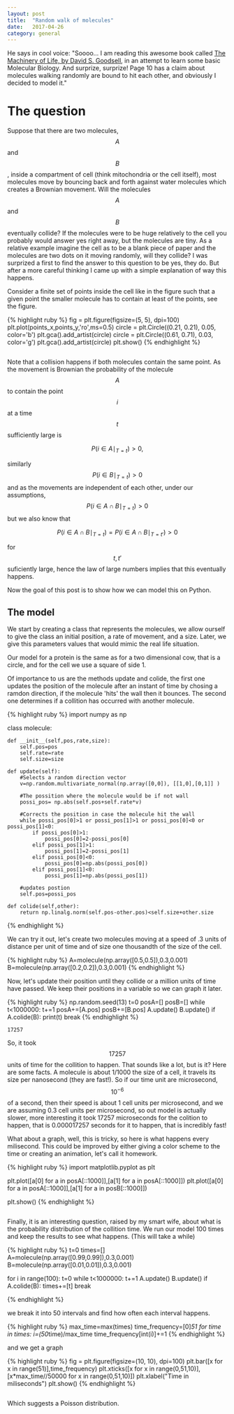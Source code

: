 ```yaml
---
layout: post
title:  "Random walk of molecules"
date:   2017-04-26
category: general
---
```


He says in cool voice: "Soooo... I am reading this awesome book called [The Machinery of Life, by David S. Goodsell](https://www.amazon.com/Machinery-Life-David-S-Goodsell/dp/0387849246), in an attempt to learn some basic Molecular Biology. And surprize, surprize! Page 10 has a claim about molecules walking randomly are bound to hit each other, and obviously I decided to model it."  

# The question

Suppose that there are two molecules, $$A$$ and $$B$$, inside a compartment of cell (think mitochondria or the cell itself), most molecules move by bouncing back and forth against water molecules which creates a Brownian movement. Will the molecules $$A$$ and $$B$$ eventually collide? If the molecules were to be huge relatively to the cell you probably would answer yes right away, but the molecules are tiny. As a relative example imagine the cell as to be a blank piece of paper and the molecules are two dots on it moving randomly, will they collide? I was surprized a first to find the answer to this question to be yes, they do. But after a more careful thinking I came up with a simple explanation of way this happens. 

Consider a finite set of points inside the cell like in the figure such that a given point the smaller molecule has to contain at least of the points, see the figure.


{% highlight ruby %}
fig = plt.figure(figsize=(5, 5), dpi=100)
plt.plot(points_x,points_y,'ro',ms=0.5)
circle = plt.Circle((0.21, 0.21), 0.05, color='b')
plt.gca().add_artist(circle)
circle = plt.Circle((0.61, 0.71), 0.03, color='g')
plt.gca().add_artist(circle)
plt.show()
{% endhighlight %}


<center>
<img src="{{ '/assets/img/random_walk_files/random_walk_3_0.png' | prepend: site.baseurl }}" alt=""> 
</center>


Note that a collision happens if both molecules contain the same point. As the movement is Brownian the probability of the molecule $$A$$ to contain the point $$i$$ at a time $$t$$ sufficiently large is 

$$P(i \in A\mid_{T=t})>0,$$ 

similarly $$P(i \in B\mid_{T=t})>0$$ and as the movements are independent of each other, under our assumptions, $$P(i \in A\cap B\mid_{T=t})>0$$ but we also know that

$$P(i \in A\cap B\mid_{T=t})=P(i \in A\cap B\mid_{T=t'})>0$$ 

for $$t,t'$$ suficiently large, hence the law of large numbers implies that this eventually happens. 

Now the goal of this post is to show how we can model this on Python. 


## The model

We start by creating a class that represents the molecules, we allow ourself to give the class an initial position, a rate of movement, and a size. Later, we give this parameters values that would mimic the real life situation.

Our model for a protein is the same as for a two dimensional cow, that is a circle, and for the cell we use a square of side 1. 

Of importance to us are the methods update and colide, the first one updates the position of the molecule after an instant of time by chosing a ramdon direction, if the molecule 'hits' the wall then it bounces. The second one determines if a collition has occurred with another molecule. 



{% highlight ruby %}
import numpy as np

class molecule:
    
    def __init__(self,pos,rate,size):
        self.pos=pos
        self.rate=rate
        self.size=size
        
    def update(self):
        #Selects a random direction vector
        v=np.random.multivariate_normal(np.array([0,0]), [[1,0],[0,1]] )
        
        #The possition where the molecule would be if not wall 
        possi_pos= np.abs(self.pos+self.rate*v)
        
        #Corrects the position in case the molecule hit the wall
        while possi_pos[0]>1 or possi_pos[1]>1 or possi_pos[0]<0 or possi_pos[1]<0:
            if possi_pos[0]>1:
                possi_pos[0]=2-possi_pos[0]
            elif possi_pos[1]>1:
                possi_pos[1]=2-possi_pos[1]
            elif possi_pos[0]<0:
                possi_pos[0]=np.abs(possi_pos[0])
            elif possi_pos[1]<0:
                possi_pos[1]=np.abs(possi_pos[1])
        
        #updates postion
        self.pos=possi_pos
        
    def colide(self,other):
        return np.linalg.norm(self.pos-other.pos)<self.size+other.size
{% endhighlight %}

We can try it out, let's create two molecules moving at a speed of .3 units of distance per unit of time and of size one thousandth of the size of the cell.


{% highlight ruby %}
A=molecule(np.array([0.5,0.5]),0.3,0.001)
B=molecule(np.array([0.2,0.2]),0.3,0.001)
{% endhighlight %}

Now, let's update their position until they collide or a million units of time have passed. We keep their positions in a variable so we can graph it later.


{% highlight ruby %}
np.random.seed(13)
t=0
posA=[]
posB=[]
while t<1000000:
    t+=1
    posA+=[A.pos]
    posB+=[B.pos]
    A.update()
    B.update()
    if A.colide(B):
        print(t)
        break
{% endhighlight %}

    17257


So, it took $$17257$$ units of time for the collition to happen. That sounds like a lot, but is it? Here are some facts. A molecule is about 1/1000 the size of a cell, it travels its size per nanosecond (they are fast!). So if our time unit are microsecond, $$10^{-6}$$ of a second, then their speed is about 1 cell units per microsecond, and we are assuming 0.3 cell units per microsecond, so out model is actually slower, more interesting it took 17257 microseconds for the colition to happen, that is 0.000017257 seconds for it to happen, that is incredibly fast!

What about a graph, well, this is tricky, so here is what happens every milisecond. This could be improved by either giving a color scheme to the time or creating an animation, let's call it homework.


{% highlight ruby %}
import matplotlib.pyplot as plt

plt.plot([a[0] for a in posA[::1000]],[a[1] for a in posA[::1000]])
plt.plot([a[0] for a in posA[::1000]],[a[1] for a in posB[::1000]])

plt.show()
{% endhighlight %}


<center>
<img src="{{ '/assets/img/random_walk_files/random_walk_14_0.png' | prepend: site.baseurl }}" alt=""> 
</center>


Finally, it is an interesting question, raised by my smart wife, about what is the probability distribution of the collition time. We run our model 100 times and keep the results to see what happens. (This will take a while)


{% highlight ruby %}
t=0
times=[]
A=molecule(np.array([0.99,0.99]),0.3,0.001)
B=molecule(np.array([0.01,0.01]),0.3,0.001)

for i in range(100):
    t=0
    while t<1000000:
        t+=1
        A.update()
        B.update()
        if A.colide(B):
            times+=[t]
            break
    
{% endhighlight %}

we break it into 50 intervals and find how often each interval happens.


{% highlight ruby %}
max_time=max(times)
time_frequency=[0]*51
for time in times:
    i=(50*time)/max_time 
    time_frequency[int(i)]+=1
{% endhighlight %}

and we get a graph


{% highlight ruby %}
fig = plt.figure(figsize=(10, 10), dpi=100)
plt.bar([x for x in range(51)],time_frequency)
plt.xticks([x for x in range(0,51,10)],[x*max_time//50000 for x in range(0,51,10)])
plt.xlabel("Time in miliseconds")
plt.show()
{% endhighlight %}


<center>
<img src="{{ '/assets/img/random_walk_files/random_walk_20_0.png' | prepend: site.baseurl }}" alt=""> 
</center>


Which suggests a Poisson distribution.
